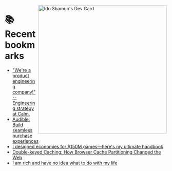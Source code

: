 <a href="https://app.daily.dev/idoshamun"><img src="https://api.daily.dev/devcards/v2/28849d86070e4c099c877ab6837c61f0.png?type=default&r=auy" align="right" width="400" alt="Ido Shamun's Dev Card"/></a>

# 📚 Recent bookmarks
<!-- BOOKMARKS:START -->
- [&quot;We&#39;re a product engineering company!&quot; -- Engineering strategy at Calm.](https://app.daily.dev/posts/6hhPhcCrM?utm_source=rss&utm_medium=bookmarks&utm_campaign=28849d86070e4c099c877ab6837c61f0)
- [Audible: Build seamless purchase experiences](https://app.daily.dev/posts/1PRngASe9?utm_source=rss&utm_medium=bookmarks&utm_campaign=28849d86070e4c099c877ab6837c61f0)
- [I designed economies for $150M games—here&#39;s my ultimate handbook](https://app.daily.dev/posts/YZwPt7zzq?utm_source=rss&utm_medium=bookmarks&utm_campaign=28849d86070e4c099c877ab6837c61f0)
- [Double-keyed Caching: How Browser Cache Partitioning Changed the Web](https://app.daily.dev/posts/ox0WymfLJ?utm_source=rss&utm_medium=bookmarks&utm_campaign=28849d86070e4c099c877ab6837c61f0)
- [I am rich and have no idea what to do with my life](https://app.daily.dev/posts/q7jtyCdbf?utm_source=rss&utm_medium=bookmarks&utm_campaign=28849d86070e4c099c877ab6837c61f0)
<!-- BOOKMARKS:END -->
